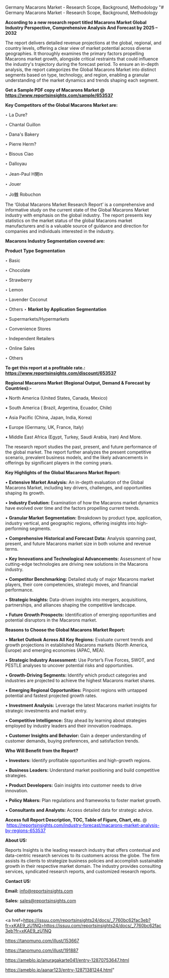 Germany Macarons Market - Research Scope, Background, Methodology
"# Germany Macarons Market - Research Scope, Background, Methodology

<strong>According to a new research report titled Macarons Market Global Industry Perspective, Comprehensive Analysis And Forecast by 2025 – 2032</strong>

The report delivers detailed revenue projections at the global, regional, and country levels, offering a clear view of market potential across diverse geographies. It thoroughly examines the primary factors propelling Macarons market growth, alongside critical restraints that could influence the industry's trajectory during the forecast period. To ensure an in-depth analysis, the report categorizes the Global Macarons Market into distinct segments based on type, technology, and region, enabling a granular understanding of the market dynamics and trends shaping each segment.

<strong>Get a Sample PDF copy of Macarons Market </strong><strong>@<a href=https://www.reportsinsights.com/sample/653537 style=color:#0000ff;> https://www.reportsinsights.com/sample/653537</a></strong></font>

<strong>Key Competitors of the Global Macarons Market are:</strong>

‣ La Dure?

‣ Chantal Guillon

‣ Dana's Bakery

‣ Pierre Herm?

‣ Bisous Ciao

‣ Dalloyau

‣ Jean-Paul H関in

‣ Jouer

‣ Jo雔 Robuchon

The ‘Global Macarons Market Research Report’ is a comprehensive and informative study on the current state of the Global Macarons Market industry with emphasis on the global industry. The report presents key statistics on the market status of the global Macarons market manufacturers and is a valuable source of guidance and direction for companies and individuals interested in the industry.

<strong>Macarons Industry Segmentation covered are:</strong>

<strong>Product Type Segmentation</strong>

‣ Basic

‣ Chocolate

‣ Strawberry

‣ Lemon

‣ Lavender Coconut

‣ Others
‣ 
<strong>Market by Application Segmentation</strong>

‣ Supermarkets/Hypermarkets

‣ Convenience Stores

‣ Independent Retailers

‣ Online Sales

‣ Others

<strong>To get this report at a profitable rate.: <a href=https://www.reportsinsights.com/discount/653537 style=color:#0000ff;>https://www.reportsinsights.com/discount/653537</a></strong></font>

<strong>Regional Macarons Market (Regional Output, Demand &amp; Forecast by Countries):-</strong>

• North America (United States, Canada, Mexico)

• South America ( Brazil, Argentina, Ecuador, Chile)

• Asia Pacific (China, Japan, India, Korea)

• Europe (Germany, UK, France, Italy)

• Middle East Africa (Egypt, Turkey, Saudi Arabia, Iran) And More.

The research report studies the past, present, and future performance of the global market. The report further analyzes the present competitive scenario, prevalent business models, and the likely advancements in offerings by significant players in the coming years.

<strong>Key Highlights of the Global Macarons Market Report:</strong>

• <strong>Extensive Market Analysis:</strong> An in-depth evaluation of the Global Macarons Market, including key drivers, challenges, and opportunities shaping its growth.

• <strong>Industry Evolution:</strong> Examination of how the Macarons market dynamics have evolved over time and the factors propelling current trends.

• <strong>Granular Market Segmentation:</strong> Breakdown by product type, application, industry vertical, and geographic regions, offering insights into high-performing segments.

• <strong>Comprehensive Historical and Forecast Data:</strong> Analysis spanning past, present, and future Macarons market size in both volume and revenue terms.

• <strong>Key Innovations and Technological Advancements:</strong> Assessment of how cutting-edge technologies are driving new solutions in the Macarons industry.

• <strong>Competitor Benchmarking:</strong> Detailed study of major Macarons market players, their core competencies, strategic moves, and financial performance.

• <strong>Strategic Insights:</strong> Data-driven insights into mergers, acquisitions, partnerships, and alliances shaping the competitive landscape.

• <strong>Future Growth Prospects:</strong> Identification of emerging opportunities and potential disruptors in the Macarons market.

<strong>Reasons to Choose the Global Macarons Market Report:</strong>

• <strong>Market Outlook Across All Key Regions:</strong> Evaluate current trends and growth projections in established Macarons markets (North America, Europe) and emerging economies (APAC, MEA).

• <strong>Strategic Industry Assessment:</strong> Use Porter’s Five Forces, SWOT, and PESTLE analyses to uncover potential risks and opportunities.

• <strong>Growth-Driving Segments:</strong> Identify which product categories and industries are projected to achieve the highest Macarons market shares.

• <strong>Emerging Regional Opportunities:</strong> Pinpoint regions with untapped potential and fastest projected growth rates.

• <strong>Investment Analysis:</strong> Leverage the latest Macarons market insights for strategic investments and market entry.

• <strong>Competitive Intelligence:</strong> Stay ahead by learning about strategies employed by industry leaders and their innovation roadmaps.

• <strong>Customer Insights and Behavior:</strong> Gain a deeper understanding of customer demands, buying preferences, and satisfaction trends.

<strong>Who Will Benefit from the Report?</strong>

• <strong>Investors:</strong> Identify profitable opportunities and high-growth regions.

• <strong>Business Leaders:</strong> Understand market positioning and build competitive strategies.

• <strong>Product Developers:</strong> Gain insights into customer needs to drive innovation.

• <strong>Policy Makers:</strong> Plan regulations and frameworks to foster market growth.

• <strong>Consultants and Analysts:</strong> Access detailed data for strategic advice.
</ul>
<strong>Access full Report Description, TOC, Table of Figure, Chart, etc. </strong>@  <a href=https://reportsinsights.com/industry-forecast/macarons-market-analysis-by-regions-653537 style=color:#0000ff;>https://reportsinsights.com/industry-forecast/macarons-market-analysis-by-regions-653537</a></font>

<strong><strong>About US</strong>:</strong>

Reports Insights is the leading research industry that offers contextual and data-centric research services to its customers across the globe. The firm assists its clients to strategize business policies and accomplish sustainable growth in their respective market domain. The industry provides consulting services, syndicated research reports, and customized research reports.

<strong>Contact US:</strong>

<p class=""""><b>Email:</b> <a href=mailto:info@reportsinsights.com>info@reportsinsights.com</a></p>
<p class=""""><b>Sales:</b> <a href=mailto:sales@reportsinsights.com>sales@reportsinsights.com</a></p>

<strong>Our other reports</strong>

<a href=https://issuu.com/reportsinsights24/docs/_7760bc62fac3eb?fr=xKAE9_zU1NQ>https://issuu.com/reportsinsights24/docs/_7760bc62fac3eb?fr=xKAE9_zU1NQ</a>

<a href=https://tanomuno.com/illust/153667>https://tanomuno.com/illust/153667</a>

<a href=https://tanomuno.com/illust/191887>https://tanomuno.com/illust/191887</a>

<a href=https://ameblo.jp/anuragakarte041/entry-12870753647.html>https://ameblo.jp/anuragakarte041/entry-12870753647.html</a>

<a href=https://ameblo.jp/aanar123/entry-12871381244.html>https://ameblo.jp/aanar123/entry-12871381244.html</a>"
